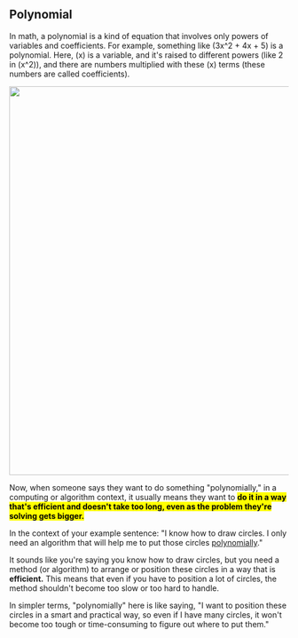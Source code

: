 ## Polynomial

In math, a polynomial is a kind of equation that involves only powers of variables and coefficients. For example, something like \(3x^2 + 4x + 5\) is a polynomial. Here, \(x\) is a variable, and it's raised to different powers (like 2 in \(x^2\)), and there are numbers multiplied with these \(x\) terms (these numbers are called coefficients).

<img src="https://cdn1.byjus.com/wp-content/uploads/2020/10/Polynomials.png" width="700">

Now, when someone says they want to do something "polynomially," in a computing or algorithm context, it usually means they want to <mark>**do it in a way that's efficient and doesn't take too long, even as the problem they're solving gets bigger.**</mark>

In the context of your example sentence: "I know how to draw circles. I only need an algorithm that will help me to put those circles [polynomially](https://stackoverflow.com/questions/16118553/drawing-a-polygon-with-circles-using-java-script-canvas)."

It sounds like you're saying you know how to draw circles, but you need a method (or algorithm) to arrange or position these circles in a way that is **efficient.** This means that even if you have to position a lot of circles, the method shouldn't become too slow or too hard to handle.

In simpler terms, "polynomially" here is like saying, "I want to position these circles in a smart and practical way, so even if I have many circles, it won't become too tough or time-consuming to figure out where to put them."

<br>
